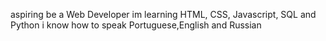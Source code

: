 aspiring be a Web Developer
im learning HTML, CSS, Javascript, SQL and Python
i know how to speak Portuguese,English and Russian
